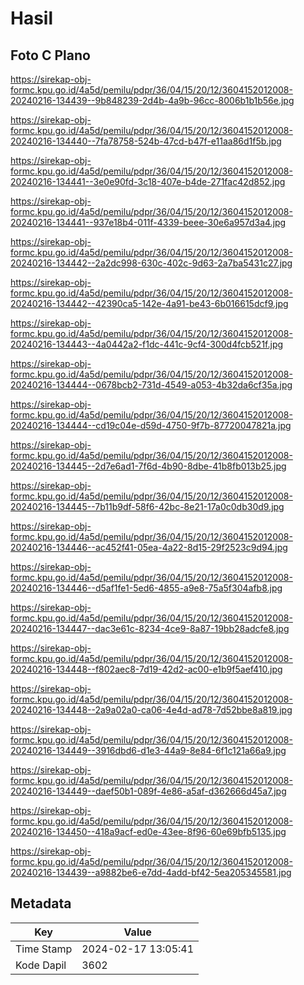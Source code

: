 # Hasil

## Foto C Plano

https://sirekap-obj-formc.kpu.go.id/4a5d/pemilu/pdpr/36/04/15/20/12/3604152012008-20240216-134439--9b848239-2d4b-4a9b-96cc-8006b1b1b56e.jpg

https://sirekap-obj-formc.kpu.go.id/4a5d/pemilu/pdpr/36/04/15/20/12/3604152012008-20240216-134440--7fa78758-524b-47cd-b47f-e11aa86d1f5b.jpg

https://sirekap-obj-formc.kpu.go.id/4a5d/pemilu/pdpr/36/04/15/20/12/3604152012008-20240216-134441--3e0e90fd-3c18-407e-b4de-271fac42d852.jpg

https://sirekap-obj-formc.kpu.go.id/4a5d/pemilu/pdpr/36/04/15/20/12/3604152012008-20240216-134441--937e18b4-011f-4339-beee-30e6a957d3a4.jpg

https://sirekap-obj-formc.kpu.go.id/4a5d/pemilu/pdpr/36/04/15/20/12/3604152012008-20240216-134442--2a2dc998-630c-402c-9d63-2a7ba5431c27.jpg

https://sirekap-obj-formc.kpu.go.id/4a5d/pemilu/pdpr/36/04/15/20/12/3604152012008-20240216-134442--42390ca5-142e-4a91-be43-6b016615dcf9.jpg

https://sirekap-obj-formc.kpu.go.id/4a5d/pemilu/pdpr/36/04/15/20/12/3604152012008-20240216-134443--4a0442a2-f1dc-441c-9cf4-300d4fcb521f.jpg

https://sirekap-obj-formc.kpu.go.id/4a5d/pemilu/pdpr/36/04/15/20/12/3604152012008-20240216-134444--0678bcb2-731d-4549-a053-4b32da6cf35a.jpg

https://sirekap-obj-formc.kpu.go.id/4a5d/pemilu/pdpr/36/04/15/20/12/3604152012008-20240216-134444--cd19c04e-d59d-4750-9f7b-87720047821a.jpg

https://sirekap-obj-formc.kpu.go.id/4a5d/pemilu/pdpr/36/04/15/20/12/3604152012008-20240216-134445--2d7e6ad1-7f6d-4b90-8dbe-41b8fb013b25.jpg

https://sirekap-obj-formc.kpu.go.id/4a5d/pemilu/pdpr/36/04/15/20/12/3604152012008-20240216-134445--7b11b9df-58f6-42bc-8e21-17a0c0db30d9.jpg

https://sirekap-obj-formc.kpu.go.id/4a5d/pemilu/pdpr/36/04/15/20/12/3604152012008-20240216-134446--ac452f41-05ea-4a22-8d15-29f2523c9d94.jpg

https://sirekap-obj-formc.kpu.go.id/4a5d/pemilu/pdpr/36/04/15/20/12/3604152012008-20240216-134446--d5af1fe1-5ed6-4855-a9e8-75a5f304afb8.jpg

https://sirekap-obj-formc.kpu.go.id/4a5d/pemilu/pdpr/36/04/15/20/12/3604152012008-20240216-134447--dac3e61c-8234-4ce9-8a87-19bb28adcfe8.jpg

https://sirekap-obj-formc.kpu.go.id/4a5d/pemilu/pdpr/36/04/15/20/12/3604152012008-20240216-134448--f802aec8-7d19-42d2-ac00-e1b9f5aef410.jpg

https://sirekap-obj-formc.kpu.go.id/4a5d/pemilu/pdpr/36/04/15/20/12/3604152012008-20240216-134448--2a9a02a0-ca06-4e4d-ad78-7d52bbe8a819.jpg

https://sirekap-obj-formc.kpu.go.id/4a5d/pemilu/pdpr/36/04/15/20/12/3604152012008-20240216-134449--3916dbd6-d1e3-44a9-8e84-6f1c121a66a9.jpg

https://sirekap-obj-formc.kpu.go.id/4a5d/pemilu/pdpr/36/04/15/20/12/3604152012008-20240216-134449--daef50b1-089f-4e86-a5af-d362666d45a7.jpg

https://sirekap-obj-formc.kpu.go.id/4a5d/pemilu/pdpr/36/04/15/20/12/3604152012008-20240216-134450--418a9acf-ed0e-43ee-8f96-60e69bfb5135.jpg

https://sirekap-obj-formc.kpu.go.id/4a5d/pemilu/pdpr/36/04/15/20/12/3604152012008-20240216-134439--a9882be6-e7dd-4add-bf42-5ea205345581.jpg


## Metadata

| Key        | Value               |
| ---------- | ------------------- |
| Time Stamp | 2024-02-17 13:05:41 |
| Kode Dapil | 3602                |



